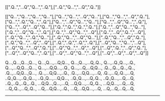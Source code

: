 [[".Q..","...Q","Q...","..Q."],["..Q.","Q...","...Q",".Q.."]]

[["Q...","Q...","Q...","Q..."],["Q...","Q...","...Q","Q..."],["Q...","Q...","...Q",".Q.."],["Q...","..Q.","Q...","..Q."],["Q...","...Q","Q...","Q..."],["Q...","...Q","Q...","..Q."],["Q...","...Q","...Q","Q..."],[".Q..",".Q..",".Q..",".Q.."],[".Q..","...Q","Q...","Q..."],[".Q..","...Q","Q...","..Q."],[".Q..","...Q","Q...","...Q"],[".Q..","...Q",".Q..","...Q"],["..Q.","Q...","..Q.","Q..."],["..Q.","Q...","...Q","Q..."],["..Q.","Q...","...Q",".Q.."],["..Q.","Q...","...Q","...Q"],["..Q.","..Q.","..Q.","..Q."],["...Q","Q...","Q...","...Q"],["...Q","Q...","...Q",".Q.."],["...Q","Q...","...Q","...Q"],["...Q",".Q..","...Q",".Q.."],["...Q","...Q","Q...","..Q."],["...Q","...Q","Q...","...Q"],["...Q","...Q","...Q","...Q"]]

Q...,Q...,Q...,Q...,
Q...,Q...,...Q,Q...,
Q...,Q...,...Q,.Q..,
Q...,..Q.,Q...,..Q.,
Q...,...Q,Q...,Q...,
Q...,...Q,Q...,..Q.,
Q...,...Q,...Q,Q...,
.Q..,.Q..,.Q..,.Q..,
.Q..,...Q,Q...,Q...,
.Q..,...Q,Q...,..Q.,
.Q..,...Q,Q...,...Q,
.Q..,...Q,.Q..,...Q,
..Q.,Q...,..Q.,Q...,
..Q.,Q...,...Q,Q...,
..Q.,Q...,...Q,.Q..,
..Q.,Q...,...Q,...Q,
..Q.,..Q.,..Q.,..Q.,
...Q,Q...,Q...,...Q,
...Q,Q...,...Q,.Q..,
...Q,Q...,...Q,...Q,
...Q,.Q..,...Q,.Q..,
...Q,...Q,Q...,..Q.,
...Q,...Q,Q...,...Q,
...Q,...Q,...Q,...Q,

---
